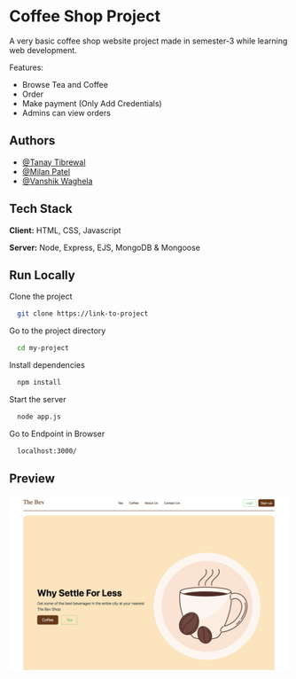 
# Coffee Shop Project

A very basic coffee shop website project made in semester-3 while learning web development. 

Features: 
- Browse Tea and Coffee 
- Order 
- Make payment (Only Add Credentials) 
- Admins can view orders  


## Authors

- [@Tanay Tibrewal](https://www.github.com/tanay2804)
- [@Milan Patel]()
- [@Vanshik Waghela]()


## Tech Stack

**Client:** HTML, CSS, Javascript

**Server:** Node, Express, EJS, MongoDB & Mongoose


## Run Locally

Clone the project

```bash
  git clone https://link-to-project
```

Go to the project directory

```bash
  cd my-project
```

Install dependencies

```bash
  npm install
```

Start the server

```bash
  node app.js
```
Go to Endpoint in Browser

```bash
  localhost:3000/
```


## Preview

![App Screenshot](public/img/screenshot.jpg?raw=true)

